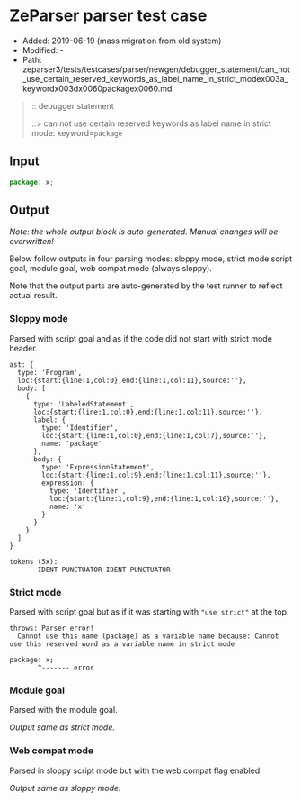 # ZeParser parser test case

- Added: 2019-06-19 (mass migration from old system)
- Modified: -
- Path: zeparser3/tests/testcases/parser/newgen/debugger_statement/can_not_use_certain_reserved_keywords_as_label_name_in_strict_modex003a_keywordx003dx0060packagex0060.md

> :: debugger statement
>
> ::> can not use certain reserved keywords as label name in strict mode: keyword=`package`

## Input

`````js
package: x;
`````

## Output

_Note: the whole output block is auto-generated. Manual changes will be overwritten!_

Below follow outputs in four parsing modes: sloppy mode, strict mode script goal, module goal, web compat mode (always sloppy).

Note that the output parts are auto-generated by the test runner to reflect actual result.

### Sloppy mode

Parsed with script goal and as if the code did not start with strict mode header.

`````
ast: {
  type: 'Program',
  loc:{start:{line:1,col:0},end:{line:1,col:11},source:''},
  body: [
    {
      type: 'LabeledStatement',
      loc:{start:{line:1,col:0},end:{line:1,col:11},source:''},
      label: {
        type: 'Identifier',
        loc:{start:{line:1,col:0},end:{line:1,col:7},source:''},
        name: 'package'
      },
      body: {
        type: 'ExpressionStatement',
        loc:{start:{line:1,col:9},end:{line:1,col:11},source:''},
        expression: {
          type: 'Identifier',
          loc:{start:{line:1,col:9},end:{line:1,col:10},source:''},
          name: 'x'
        }
      }
    }
  ]
}

tokens (5x):
       IDENT PUNCTUATOR IDENT PUNCTUATOR
`````

### Strict mode

Parsed with script goal but as if it was starting with `"use strict"` at the top.

`````
throws: Parser error!
  Cannot use this name (package) as a variable name because: Cannot use this reserved word as a variable name in strict mode

package: x;
       ^------- error
`````


### Module goal

Parsed with the module goal.

_Output same as strict mode._

### Web compat mode

Parsed in sloppy script mode but with the web compat flag enabled.

_Output same as sloppy mode._
